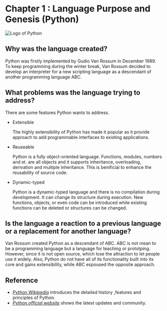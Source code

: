 # Chapter 1 : Language Purpose and Genesis (Python)
![Logo of Python](https://www.python.org/static/img/python-logo@2x.png) 
## Why was the language created?
Python was firstly implemented by Gudio Van Rossum in December 1989. To keep programming during the winter break, Van Rossum decided to develop an interpreter for a new scripting language as a descendant of another programming language ABC.

## What problems was the language trying to address?
There are some features Python wants to address.

- Extensible
	
    The highly extensibility of Python has made it popular as it provide approach to add programmable interfaces to existing applications.
    
- Reuseable
	
    Python is a fully object-oriented language. Functions, modules, numbers and et. are all objects and it supports inheritance, overloading, derivation and multiple inheritance. This is benificial to enhance the reusability of source code.
    
- Dynamic-typed

	Python is a dynamic-typed language and there is no compilation during development. It can change its structure during execution. New functions, objects, or even code can be introduced while existing functions can be deleted or structures can be changed.


## Is the language a reaction to a previous language or a replacement for another language?
Van Rossum created Python as a descendant of ABC. ABC is not mean to be a programming language but a language for teaching or prototping.  However, since it is not open source, which lose the attraction to let people use it widely. Also, Python do not have all of its functionality built into its core and gains extensibility, while ABC espoused the opposite approach.

## Reference
- [_Python Wikipedia_](https://en.wikipedia.org/wiki/Python_(programming_language)) introduces the detailed history ,features and principles of Python.
- [_Python official website_](https://www.python.org/) shows the latest updates and community.